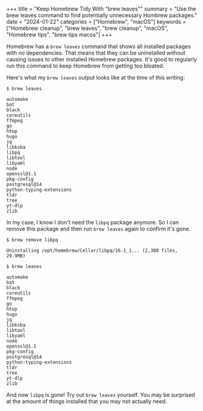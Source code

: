 +++
title = "Keep Homebrew Tidy With \"brew leaves\""
summary = "Use the brew leaves command to find potentially unnecessary Hombrew packages."
date = "2024-01-22"
categories = ["Homebrew", "macOS"]
keywords = ["Homebrew cleanup", "brew leaves", "brew cleanup", "macOS", "Homebrew tips", "brew tips macos"]
+++

Homebrew has a `brew leaves` command that shows all installed packages with no dependencies. That means that they can be uninstalled without causing issues to other installed Homebrew packages. It's good to regularly run this command to keep Homebrew from getting too bloated.

Here's what my `brew leaves` output looks like at the time of this writing:

```
$ brew leaves

automake
bat
black
coreutils
ffmpeg
go
htop
hugo
jq
libksba
libpq
libtool
libyaml
node
openssl@1.1
pkg-config
postgresql@14
python-typing-extensions
tldr
tree
yt-dlp
zlib
```

In my case, I know I don't need the `libpq` package anymore. So I can remove this package and then run `brew leaves` again to confirm it's gone.

```
$ brew remove libpq

Uninstalling /opt/homebrew/Cellar/libpq/16.1_1... (2,380 files, 29.9MB)
```

```
$ brew leaves

automake
bat
black
coreutils
ffmpeg
go
htop
hugo
jq
libksba
libtool
libyaml
node
openssl@1.1
pkg-config
postgresql@14
python-typing-extensions
tldr
tree
yt-dlp
zlib
```

And now `libpq` is gone! Try out `brew leaves` yourself. You may be surprised at the amount of things installed that you may not actually need.
